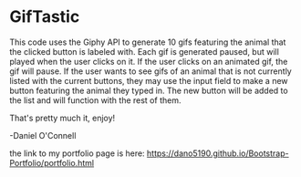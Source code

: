 # GifTastic

This code uses the Giphy API to generate 10 gifs featuring the animal that the clicked button is labeled with.  Each gif is generated paused, but will played when the user clicks on it.  If the user clicks on an animated gif, the gif will pause.  If the user wants to see gifs of an animal that is not currently listed with the current buttons, they may use the input field to make a new button featuring the animal they typed in.  The new button will be added to the list and will function with the rest of them.

That's pretty much it, enjoy!

-Daniel O'Connell

the link to my portfolio page is here:
https://dano5190.github.io/Bootstrap-Portfolio/portfolio.html